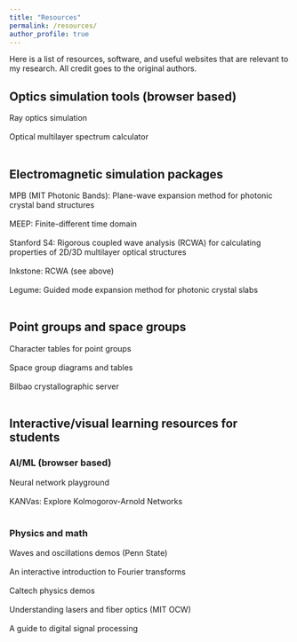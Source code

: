 ```yaml
---
title: "Resources"
permalink: /resources/
author_profile: true
---
```


Here is a list of resources, software, and useful websites that are relevant to my research. All credit goes to the original authors.

## Optics simulation tools (browser based)
Ray optics simulation <br/><br/>
Optical multilayer spectrum calculator<br/><br/>

## Electromagnetic simulation packages
MPB (MIT Photonic Bands): Plane-wave expansion method for photonic crystal band structures<br/><br/>
MEEP: Finite-different time domain<br/><br/>
Stanford S4: Rigorous coupled wave analysis (RCWA) for calculating properties of 2D/3D multilayer optical structures<br/><br/>
Inkstone: RCWA (see above)<br/><br/>
Legume: Guided mode expansion method for photonic crystal slabs<br/><br/>

## Point groups and space groups
Character tables for point groups<br/><br/>
Space group diagrams and tables<br/><br/>
Bilbao crystallographic server<br/><br/>

## Interactive/visual learning resources for students
### AI/ML (browser based)
Neural network playground<br/><br/>
KANVas: Explore Kolmogorov-Arnold Networks<br/><br/>

### Physics and math
Waves and oscillations demos (Penn State)<br/><br/>
An interactive introduction to Fourier transforms<br/><br/>
Caltech physics demos<br/><br/>
Understanding lasers and fiber optics (MIT OCW)<br/><br/>
A guide to digital signal processing<br/><br/>


